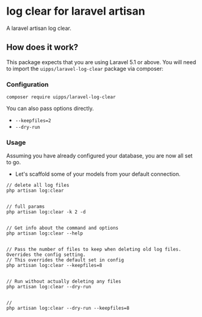# log clear for laravel artisan
  A laravel artisan log clear. 
  
## How does it work?

This package expects that you are using Laravel 5.1 or above.
You will need to import the `uipps/laravel-log-clear` package via composer:

### Configuration

```shell
composer require uipps/laravel-log-clear
```


You can also pass options directly. 
- `--keepfiles=2`
- `--dry-run`


### Usage

Assuming you have already configured your database, you are now all set to go.

- Let's scaffold some of your models from your default connection.

```shell
// delete all log files
php artisan log:clear


// full params
php artisan log:clear -k 2 -d


// Get info about the command and options
php artisan log:clear --help


// Pass the number of files to keep when deleting old log files. Overrides the config setting.
// This overrides the default set in config
php artisan log:clear --keepfiles=8


// Run without actually deleting any files
php artisan log:clear --dry-run


// 
php artisan log:clear --dry-run --keepfiles=8

```
